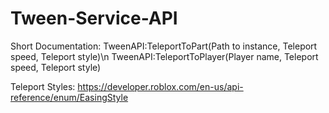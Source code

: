# Tween-Service-API

Short Documentation:
TweenAPI:TeleportToPart(Path to instance, Teleport speed, Teleport style)\n
TweenAPI:TeleportToPlayer(Player name, Teleport speed, Teleport style)
  
Teleport Styles:
https://developer.roblox.com/en-us/api-reference/enum/EasingStyle
